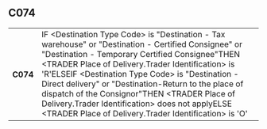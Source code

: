 ## C074
<table>
 <tr>
  <th>
   C074
  </th>
  <td>
   IF &lt;Destination Type Code&gt; is "Destination - Tax warehouse" or "Destination - Certified Consignee" or "Destination - Temporary Certified Consignee"THEN &lt;TRADER Place of Delivery.Trader Identification&gt; is 'R'ELSEIF &lt;Destination Type Code&gt; is "Destination - Direct delivery" or "Destination-Return to the place of dispatch of the Consignor"THEN &lt;TRADER Place of Delivery.Trader Identification&gt; does not applyELSE &lt;TRADER Place of Delivery.Trader Identification&gt; is 'O'
  </td>
 </tr>
</table>
